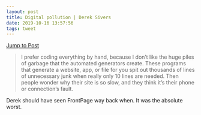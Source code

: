 ```yaml
---
layout: post
title: Digital pollution | Derek Sivers
date: 2019-10-16 13:57:56
tags: tweet
---
```

[Jump to Post](https://sivers.org/polut)

> I prefer coding everything by hand, because I don’t like the huge piles of garbage that the automated generators create. These programs that generate a website, app, or file for you spit out thousands of lines of unnecessary junk when really only 10 lines are needed. Then people wonder why their site is so slow, and they think it’s their phone or connection’s fault.

Derek should have seen FrontPage way back when. It was the absolute worst. 